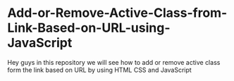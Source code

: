 # Add-or-Remove-Active-Class-from-Link-Based-on-URL-using-JavaScript
Hey guys in this repository we will see how to add or remove active class form the link based on URL by using HTML CSS and JavaScript
